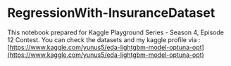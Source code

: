 # RegressionWith-InsuranceDataset
This notebook prepared for Kaggle Playground Series - Season 4, Episode 12 Contest.
You can check the datasets and my kaggle profile via : [https://www.kaggle.com/yunus5/eda-lightgbm-model-optuna-opt](https://www.kaggle.com/yunus5/eda-lightgbm-model-optuna-opt)

